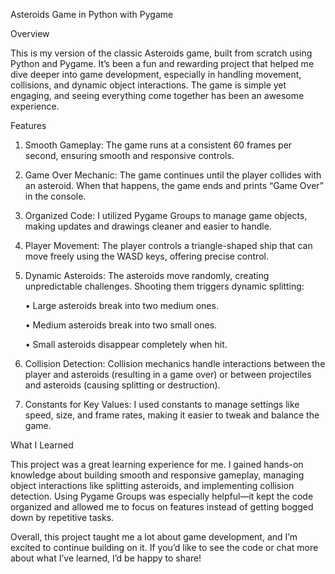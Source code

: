 Asteroids Game in Python with Pygame

Overview

This is my version of the classic Asteroids game, built from scratch using Python and Pygame. It’s been a fun and rewarding project that helped me dive deeper into game development, especially in handling movement, collisions, and dynamic object interactions. The game is simple yet engaging, and seeing everything come together has been an awesome experience.

Features

1.	Smooth Gameplay: The game runs at a consistent 60 frames per second, ensuring smooth and responsive controls.
2.	Game Over Mechanic: The game continues until the player collides with an asteroid. When that happens, the game ends and prints “Game Over” in the console.
3.	Organized Code: I utilized Pygame Groups to manage game objects, making updates and drawings cleaner and easier to handle.
4.	Player Movement: The player controls a triangle-shaped ship that can move freely using the WASD keys, offering precise control.
5.	Dynamic Asteroids: The asteroids move randomly, creating unpredictable challenges. Shooting them triggers dynamic splitting:
   
	•	Large asteroids break into two medium ones.

	•	Medium asteroids break into two small ones.

	•	Small asteroids disappear completely when hit.

7.	Collision Detection: Collision mechanics handle interactions between the player and asteroids (resulting in a game over) or between projectiles and asteroids (causing splitting or destruction).
8.	Constants for Key Values: I used constants to manage settings like speed, size, and frame rates, making it easier to tweak and balance the game.

What I Learned

This project was a great learning experience for me. I gained hands-on knowledge about building smooth and responsive gameplay, managing object interactions like splitting asteroids, and implementing collision detection. Using Pygame Groups was especially helpful—it kept the code organized and allowed me to focus on features instead of getting bogged down by repetitive tasks.

Overall, this project taught me a lot about game development, and I’m excited to continue building on it. If you’d like to see the code or chat more about what I’ve learned, I’d be happy to share!
